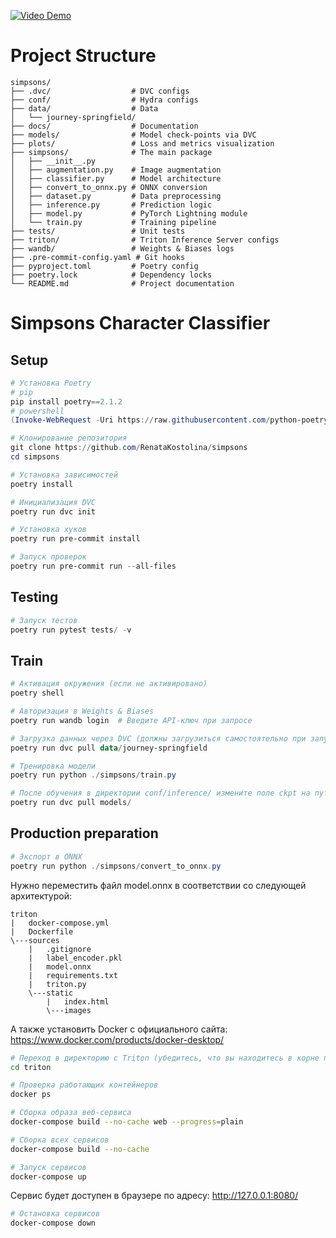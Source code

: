 [![Video Demo](https://img.youtube.com/vi/Oah91n-3b2A/0.jpg)](https://youtu.be/Oah91n-3b2A)

# Project Structure
```
simpsons/
├── .dvc/                  # DVC configs
├── conf/                  # Hydra configs
├── data/                  # Data
│   └── journey-springfield/
├── docs/                  # Documentation
├── models/                # Model check-points via DVC
├── plots/                 # Loss and metrics visualization
├── simpsons/              # The main package
│   ├── __init__.py
│   ├── augmentation.py    # Image augmentation
│   ├── classifier.py      # Model architecture
│   ├── convert_to_onnx.py # ONNX conversion
│   ├── dataset.py         # Data preprocessing
│   ├── inference.py       # Prediction logic
│   ├── model.py           # PyTorch Lightning module
│   └── train.py           # Training pipeline
├── tests/                 # Unit tests
├── triton/                # Triton Inference Server configs
├── wandb/                 # Weights & Biases logs
├── .pre-commit-config.yaml # Git hooks
├── pyproject.toml         # Poetry config
├── poetry.lock            # Dependency locks
└── README.md              # Project documentation
```

# Simpsons Character Classifier
## Setup
```powershell
# Установка Poetry
# pip
pip install poetry==2.1.2
# powershell
(Invoke-WebRequest -Uri https://raw.githubusercontent.com/python-poetry/poetry/master/get-poetry.py -UseBasicParsing).Content | python -

# Клонирование репозитория
git clone https://github.com/RenataKostolina/simpsons
cd simpsons

# Установка зависимостей
poetry install

# Инициализация DVC
poetry run dvc init

# Установка хуков
poetry run pre-commit install

# Запуск проверок
poetry run pre-commit run --all-files

```
## Testing
```powershell
# Запуск тестов
poetry run pytest tests/ -v
```

## Train
```powershell
# Активация окружения (если не активировано)
poetry shell

# Авторизация в Weights & Biases
poetry run wandb login  # Введите API-ключ при запросе

# Загрузка данных через DVC (должны загрузиться самостоятельно при запуске следующего шага, но если этого не произошло, то нужно воспользоваться командой)
poetry run dvc pull data/journey-springfield

# Тренировка модели
poetry run python ./simpsons/train.py

# После обучения в директории сonf/inference/ измените поле ckpt на путь к вашей модели или добавьте исходную с помощью
poetry run dvc pull models/
```

## Production preparation
```powershell
# Экспорт в ONNX
poetry run python ./simpsons/convert_to_onnx.py
```
Нужно переместить файл model.onnx в соответствии со следующей архитектурой:
```
triton
|   docker-compose.yml
|   Dockerfile
\---sources
    |   .gitignore
    |   label_encoder.pkl
    |   model.onnx
    |   requirements.txt
    |   triton.py
    \---static
        |   index.html  
        \---images
```
А также установить Docker с официального сайта: https://www.docker.com/products/docker-desktop/

```bash
# Переход в директорию с Triton (убедитесь, что вы находитесь в корне проекта перед выполнением этой команды)
cd triton

# Проверка работающих контейнеров
docker ps

# Сборка образа веб-сервиса
docker-compose build --no-cache web --progress=plain

# Сборка всех сервисов
docker-compose build --no-cache

# Запуск сервисов
docker-compose up
```

Сервис будет доступен в браузере по адресу: http://127.0.0.1:8080/

```bash
# Остановка сервисов
docker-compose down
```
